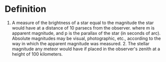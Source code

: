 # Definition

1.  A measure of the brightness of a star equal to the magnitude the
    star would have at a distance of 10 parsecs from the observer. where
    m is apparent magnitude, and p is the parallax of the star (in
    seconds of arc). Absolute magnitudes may be visual, photographic,
    etc., according to the way in which the apparent magnitude was
    measured. 2. The stellar magnitude any meteor would have if placed
    in the observer's zenith at a height of 100 kilometers.
